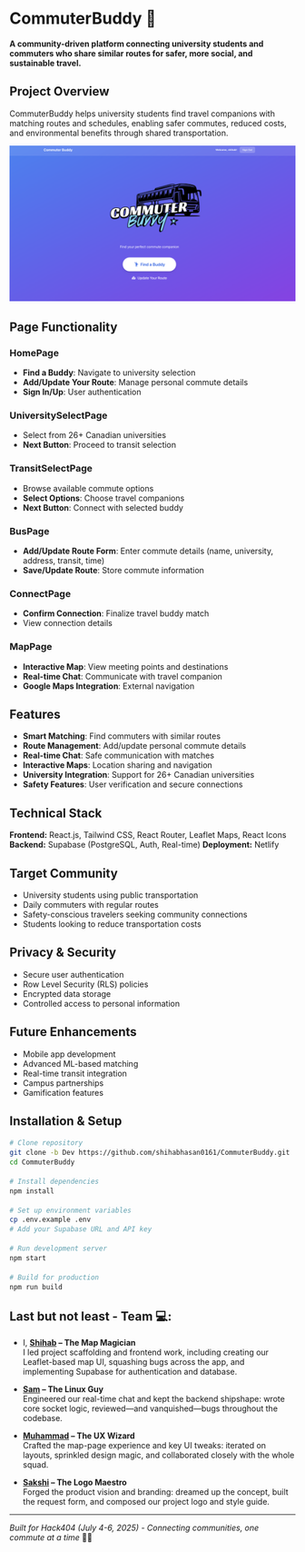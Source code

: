 # CommuterBuddy 🚌

**A community-driven platform connecting university students and commuters who share similar routes for safer, more social, and sustainable travel.**

## Project Overview

CommuterBuddy helps university students find travel companions with matching routes and schedules, enabling safer commutes, reduced costs, and environmental benefits through shared transportation.

![alt](/public/hp.png)

## Page Functionality

### HomePage
- **Find a Buddy**: Navigate to university selection
- **Add/Update Your Route**: Manage personal commute details
- **Sign In/Up**: User authentication

### UniversitySelectPage
- Select from 26+ Canadian universities
- **Next Button**: Proceed to transit selection

### TransitSelectPage
- Browse available commute options
- **Select Options**: Choose travel companions
- **Next Button**: Connect with selected buddy

### BusPage
- **Add/Update Route Form**: Enter commute details (name, university, address, transit, time)
- **Save/Update Route**: Store commute information

### ConnectPage
- **Confirm Connection**: Finalize travel buddy match
- View connection details

### MapPage
- **Interactive Map**: View meeting points and destinations
- **Real-time Chat**: Communicate with travel companion
- **Google Maps Integration**: External navigation

## Features

- **Smart Matching**: Find commuters with similar routes
- **Route Management**: Add/update personal commute details
- **Real-time Chat**: Safe communication with matches
- **Interactive Maps**: Location sharing and navigation
- **University Integration**: Support for 26+ Canadian universities
- **Safety Features**: User verification and secure connections

## Technical Stack

**Frontend:** React.js, Tailwind CSS, React Router, Leaflet Maps, React Icons
**Backend:** Supabase (PostgreSQL, Auth, Real-time)
**Deployment:** Netlify

## Target Community

- University students using public transportation
- Daily commuters with regular routes
- Safety-conscious travelers seeking community connections
- Students looking to reduce transportation costs

## Privacy & Security

- Secure user authentication
- Row Level Security (RLS) policies
- Encrypted data storage
- Controlled access to personal information

## Future Enhancements

- Mobile app development
- Advanced ML-based matching
- Real-time transit integration
- Campus partnerships
- Gamification features

## Installation & Setup

```bash
# Clone repository
git clone -b Dev https://github.com/shihabhasan0161/CommuterBuddy.git
cd CommuterBuddy

# Install dependencies
npm install

# Set up environment variables
cp .env.example .env
# Add your Supabase URL and API key

# Run development server
npm start

# Build for production
npm run build
```

## Last but not least - Team 💻:

- I, **[Shihab](https://github.com/shihabhasan0161) – The Map Magician**  
  I led project scaffolding and frontend work, including creating our Leaflet-based map UI, squashing bugs across the app, and implementing Supabase for authentication and database.

- **[Sam](https://github.com/FadedBronze) – The Linux Guy**  
  Engineered our real-time chat and kept the backend shipshape: wrote core socket logic, reviewed—and vanquished—bugs throughout the codebase.

- **[Muhammad](https://github.com/mfsohail12) – The UX Wizard**  
  Crafted the map-page experience and key UI tweaks: iterated on layouts, sprinkled design magic, and collaborated closely with the whole squad.

- **[Sakshi](https://github.com/sakshixgoel) – The Logo Maestro**  
  Forged the product vision and branding: dreamed up the concept, built the request form, and composed our project logo and style guide.

---

*Built for Hack404 (July 4-6, 2025) - Connecting communities, one commute at a time* 🚌✨
